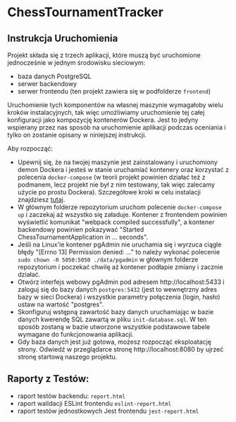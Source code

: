# ChessTournamentTracker

## Instrukcja Uruchomienia

Projekt składa się z trzech aplikacji, które muszą być uruchomione jednocześnie w jednym środowisku sieciowym:
  - baza danych PostgreSQL
  - serwer backendowy
  - serwer frontendu (ten projekt zawiera się w podfolderze `frontend`)

Uruchomienie tych komponentów na własnej maszynie wymagałoby wielu kroków instalacyjnych, tak więc umożliwiamy uruchomienie tej całej konfiguracji jako kompozycję kontenerów Dockera. Jest to jedyny wspierany przez nas sposób na uruchomienie aplikacji podczas oceniania i tylko on zostanie opisany w niniejszej instrukcji.

Aby rozpocząć:

- Upewnij się, że na twojej maszynie jest zainstalowany i uruchomiony demon Dockera i jesteś w stanie uruchamiać kontenery oraz korzystać z polecenia `docker-compose` (w teorii projekt powinien działać też z podmanem, lecz projekt nie był z nim testowany, tak więc zalecamy użycie po prostu Dockera). Szczegółowe kroki w celu instalacji znajdziesz [tutaj](https://docs.docker.com/engine/install/).
- W głównym folderze repozytorium uruchom polecenie `docker-compose up` i zaczekaj aż wszystko się załaduje. Kontener z frontendem powinien wyświetlić komunikat "webpack compiled successfully", a kontener backendowy powinien pokazywać "Started ChessTournamentApplication in ... seconds".
- Jeśli na Linux'ie kontener pgAdmin nie uruchamia się i wyrzuca ciągle błędy "[Errno 13] Permission denied: ..." to należy wykonać polecenie `sudo chown -R 5050:5050 ./data/pgadmin` w głównym folderze repozytorium i poczekać chwilę aż kontener podłapie zmiany i zacznie działać.
- Otwórz interfejs webowy pgAdmin pod adresem http://localhost:5433 i zaloguj się do bazy danych `postgres:5432` (jest to wewnętrzny adres bazy w sieci Dockera) i wszystkie parametry połączenia (login, hasło) ustaw na wartość "postgres".
- Skonfiguruj wstępną zawartość bazy danych uruchamiając w bazie danych kwerendę SQL zawartą w pliku `init-database.sql`. W ten sposób zostaną w bazie utworzone wszystkie podstawowe tabele wymagane do funkcjonowania aplikacji.
- Gdy baza danych jest już gotowa, możesz rozpocząć eksploatację strony. Odwiedź w przeglądarce stronę http://localhost:8080 by ujrzeć stronę startową naszego projektu.


## Raporty z Testów:

- raport testów backendu: `report.html`
- raport walidacji ESLint frontendu `eslint-report.html`
- raport testów jednostkowych Jest frontendu `jest-report.html`
